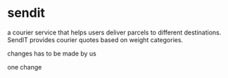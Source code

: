 # sendit
a courier service that helps users deliver parcels to different destinations. SendIT provides courier quotes based on weight categories.

changes has to be made by us

one change
